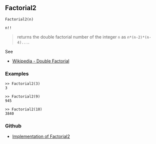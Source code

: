 ## Factorial2

```
Factorial2(n)

n!!
```

> returns the double factorial number of the integer `n` as `n*(n-2)*(n-4)...`.
 
See
* [Wikipedia - Double Factorial](https://en.wikipedia.org/wiki/Factorial#Double_factorial)

### Examples

```
>> Factorial2(3)
3

>> Factorial2(9)
945

>> Factorial2(10)
3840
```

### Github

* [Implementation of Factorial2](https://github.com/axkr/symja_android_library/blob/master/symja_android_library/matheclipse-core/src/main/java/org/matheclipse/core/builtin/NumberTheory.java#L2372) 
